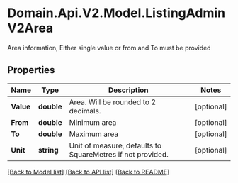# Domain.Api.V2.Model.ListingAdminV2Area
Area information, Either single value or from and To must be provided
## Properties

Name | Type | Description | Notes
------------ | ------------- | ------------- | -------------
**Value** | **double** | Area. Will be rounded to 2 decimals. | [optional] 
**From** | **double** | Minimum area | [optional] 
**To** | **double** | Maximum area | [optional] 
**Unit** | **string** | Unit of measure, defaults to SquareMetres if not provided. | [optional] 

[[Back to Model list]](../README.md#documentation-for-models) [[Back to API list]](../README.md#documentation-for-api-endpoints) [[Back to README]](../README.md)

